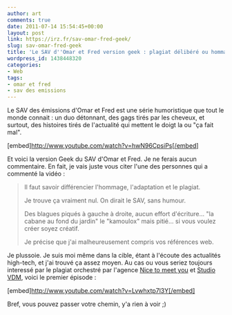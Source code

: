 ```yaml
---
author: art
comments: true
date: 2011-07-14 15:54:45+00:00
layout: post
link: https://irz.fr/sav-omar-fred-geek/
slug: sav-omar-fred-geek
title: 'Le SAV d''Omar et Fred version geek : plagiat délibéré ou hommage raté ?'
wordpress_id: 1438448320
categories:
- Web
tags:
- omar et fred
- sav des emissions
---
```


Le SAV des émissions d'Omar et Fred est une série humoristique que tout le monde connait : un duo détonnant, des gags tirés par les cheveux, et surtout, des histoires tirés de l'actualité qui mettent le doigt la ou "ça fait mal".

[embed]http://www.youtube.com/watch?v=hwN96CpsiPs[/embed]

Et voici la version Geek du SAV d'Omar et Fred. Je ne ferais aucun commentaire. En fait, je vais juste vous citer l'une des personnes qui a commenté la vidéo :


<blockquote>Il faut savoir différencier l'hommage, l'adaptation et le plagiat.

Je trouve ça vraiment nul. On dirait le SAV, sans humour.

Des blagues piqués à gauche à droite, aucun effort d'écriture... "la cabane au fond du jardin" le "kamoulox" mais pitié... si vous voulez créer soyez créatif.

Je précise que j'ai malheureusement compris vos références web.</blockquote>


Je plussoie. Je suis moi même dans la cible, étant à l'écoute des actualités high-tech, et j'ai trouvé ça assez moyen. Au cas ou vous seriez toujours interessé par le plagiat orchestré par l'agence [Nice to meet you](http://www.ntmy.fr/#/-/welcome) et [Studio VDM](http://www.studiovdm.com/), voici le premier épisode :

[embed]http://www.youtube.com/watch?v=Lvwhxtp7l3Y[/embed]

Bref, vous pouvez passer votre chemin, y'a rien à voir ;)
